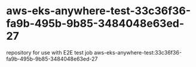 # aws-eks-anywhere-test-33c36f36-fa9b-495b-9b85-3484048e63ed-27
repository for use with E2E test job aws-eks-anywhere-test:33c36f36-fa9b-495b-9b85-3484048e63ed-27
